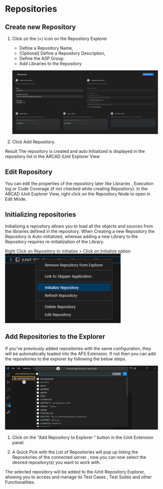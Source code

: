 # Repositories

## Create new Repository
1. Click on the (+) icon on the Repository Explorer 
    * Define a Repository Name, 
    * [Optional] Define a Repository Description,
    * Define the ASP Group.
    * Add Libraries to the Repository
    
    ![create-repository](../media/Add-Repository.jpg)
2. Click Add Repository.

Result The repository is created and auto Initialized is displayed in the repository list in the ARCAD iUnit Explorer View

## Edit Repository
You can edit the properties of the repository later like Libraries , Execution log or Code Coverage (if not checked while creating Repository). In the ARCAD iUnit Explorer View, right click on the Repository Node to open in Edit Mode.

## Initializing repositories
Initializing a repository allows you to load all the objects and sources from the libraries defined in the repository. 
When Creating a new Repository the Repository is Auto-initialized, whereas adding a new Library to the Repository requires re-initialization of the Library.

Right Click on Repository to initialize > Click on Initialize option
![edit-repository](../media/init-repo.png)


## Add Repositories to the Explorer
If you've previously added repositories with the same configuration, they will be automatically loaded into the AFS Extension. If not then you can add the repositories to the explorer by following the below steps.

![add-repository](../media/add-repo-to-explorer.png)

1. Click on the "Add Repository to Explorer " button in the iUnit Extension panel.

2. A Quick Pick with the List of Repositories will pop up listing the Repositories of the connected server , now you can now select the desired repository(s)  you want to work with.

The selected repository will be added to the iUnit Repository Explorer, allowing you to access and manage its Test Cases , Test Suites and other Functionalities.



